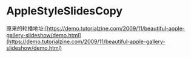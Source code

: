 # AppleStyleSlidesCopy
原来的轮播地址:[https://demo.tutorialzine.com/2009/11/beautiful-apple-gallery-slideshow/demo.html](https://demo.tutorialzine.com/2009/11/beautiful-apple-gallery-slideshow/demo.html)
